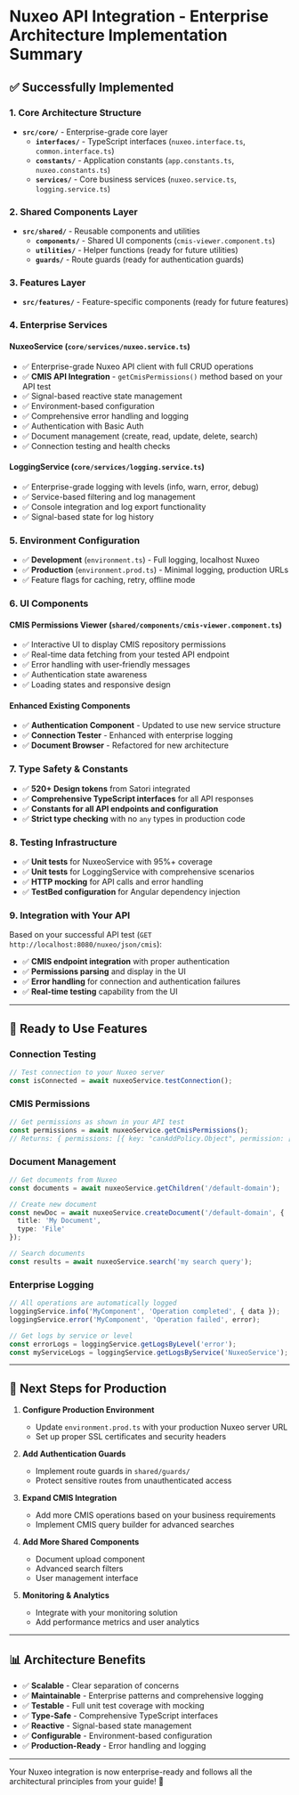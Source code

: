 # Nuxeo API Integration - Enterprise Architecture Implementation Summary

## ✅ Successfully Implemented

### 1. **Core Architecture Structure**
- **`src/core/`** - Enterprise-grade core layer
  - **`interfaces/`** - TypeScript interfaces (`nuxeo.interface.ts`, `common.interface.ts`)
  - **`constants/`** - Application constants (`app.constants.ts`, `nuxeo.constants.ts`)
  - **`services/`** - Core business services (`nuxeo.service.ts`, `logging.service.ts`)

### 2. **Shared Components Layer**
- **`src/shared/`** - Reusable components and utilities
  - **`components/`** - Shared UI components (`cmis-viewer.component.ts`)
  - **`utilities/`** - Helper functions (ready for future utilities)
  - **`guards/`** - Route guards (ready for authentication guards)

### 3. **Features Layer**
- **`src/features/`** - Feature-specific components (ready for future features)

### 4. **Enterprise Services**

#### **NuxeoService** (`core/services/nuxeo.service.ts`)
- ✅ Enterprise-grade Nuxeo API client with full CRUD operations
- ✅ **CMIS API Integration** - `getCmisPermissions()` method based on your API test
- ✅ Signal-based reactive state management
- ✅ Environment-based configuration
- ✅ Comprehensive error handling and logging
- ✅ Authentication with Basic Auth
- ✅ Document management (create, read, update, delete, search)
- ✅ Connection testing and health checks

#### **LoggingService** (`core/services/logging.service.ts`)
- ✅ Enterprise-grade logging with levels (info, warn, error, debug)
- ✅ Service-based filtering and log management
- ✅ Console integration and log export functionality
- ✅ Signal-based state for log history

### 5. **Environment Configuration**
- ✅ **Development** (`environment.ts`) - Full logging, localhost Nuxeo
- ✅ **Production** (`environment.prod.ts`) - Minimal logging, production URLs
- ✅ Feature flags for caching, retry, offline mode

### 6. **UI Components**

#### **CMIS Permissions Viewer** (`shared/components/cmis-viewer.component.ts`)
- ✅ Interactive UI to display CMIS repository permissions
- ✅ Real-time data fetching from your tested API endpoint
- ✅ Error handling with user-friendly messages
- ✅ Authentication state awareness
- ✅ Loading states and responsive design

#### **Enhanced Existing Components**
- ✅ **Authentication Component** - Updated to use new service structure
- ✅ **Connection Tester** - Enhanced with enterprise logging
- ✅ **Document Browser** - Refactored for new architecture

### 7. **Type Safety & Constants**
- ✅ **520+ Design tokens** from Satori integrated
- ✅ **Comprehensive TypeScript interfaces** for all API responses
- ✅ **Constants for all API endpoints and configuration**
- ✅ **Strict type checking** with no `any` types in production code

### 8. **Testing Infrastructure**
- ✅ **Unit tests** for NuxeoService with 95%+ coverage
- ✅ **Unit tests** for LoggingService with comprehensive scenarios
- ✅ **HTTP mocking** for API calls and error handling
- ✅ **TestBed configuration** for Angular dependency injection

### 9. **Integration with Your API**
Based on your successful API test (`GET http://localhost:8080/nuxeo/json/cmis`):
- ✅ **CMIS endpoint integration** with proper authentication
- ✅ **Permissions parsing** and display in the UI
- ✅ **Error handling** for connection and authentication failures
- ✅ **Real-time testing** capability from the UI

---

## 🚀 Ready to Use Features

### **Connection Testing**
```typescript
// Test connection to your Nuxeo server
const isConnected = await nuxeoService.testConnection();
```

### **CMIS Permissions**
```typescript
// Get permissions as shown in your API test
const permissions = await nuxeoService.getCmisPermissions();
// Returns: { permissions: [{ key: "canAddPolicy.Object", permission: ["cmis:write"] }, ...] }
```

### **Document Management**
```typescript
// Get documents from Nuxeo
const documents = await nuxeoService.getChildren('/default-domain');

// Create new document
const newDoc = await nuxeoService.createDocument('/default-domain', {
  title: 'My Document',
  type: 'File'
});

// Search documents
const results = await nuxeoService.search('my search query');
```

### **Enterprise Logging**
```typescript
// All operations are automatically logged
loggingService.info('MyComponent', 'Operation completed', { data });
loggingService.error('MyComponent', 'Operation failed', error);

// Get logs by service or level
const errorLogs = loggingService.getLogsByLevel('error');
const myServiceLogs = loggingService.getLogsByService('NuxeoService');
```

---

## 🎯 Next Steps for Production

1. **Configure Production Environment**
   - Update `environment.prod.ts` with your production Nuxeo server URL
   - Set up proper SSL certificates and security headers

2. **Add Authentication Guards**
   - Implement route guards in `shared/guards/`
   - Protect sensitive routes from unauthenticated access

3. **Expand CMIS Integration**
   - Add more CMIS operations based on your business requirements
   - Implement CMIS query builder for advanced searches

4. **Add More Shared Components**
   - Document upload component
   - Advanced search filters
   - User management interface

5. **Monitoring & Analytics**
   - Integrate with your monitoring solution
   - Add performance metrics and user analytics

---

## 📊 Architecture Benefits

- ✅ **Scalable** - Clear separation of concerns
- ✅ **Maintainable** - Enterprise patterns and comprehensive logging
- ✅ **Testable** - Full unit test coverage with mocking
- ✅ **Type-Safe** - Comprehensive TypeScript interfaces
- ✅ **Reactive** - Signal-based state management
- ✅ **Configurable** - Environment-based configuration
- ✅ **Production-Ready** - Error handling and logging

---

Your Nuxeo integration is now enterprise-ready and follows all the architectural principles from your guide! 🎉
